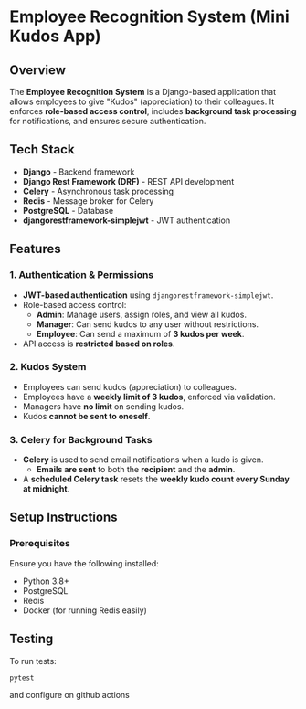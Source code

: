 # Employee Recognition System (Mini Kudos App)

## Overview
The **Employee Recognition System** is a Django-based application that allows employees to give "Kudos" (appreciation) to their colleagues. It enforces **role-based access control**, includes **background task processing** for notifications, and ensures secure authentication.

## Tech Stack
- **Django** - Backend framework
- **Django Rest Framework (DRF)** - REST API development
- **Celery** - Asynchronous task processing
- **Redis** - Message broker for Celery
- **PostgreSQL** - Database
- **djangorestframework-simplejwt** - JWT authentication

## Features

### 1. Authentication & Permissions
- **JWT-based authentication** using `djangorestframework-simplejwt`.
- Role-based access control:
  - **Admin**: Manage users, assign roles, and view all kudos.
  - **Manager**: Can send kudos to any user without restrictions.
  - **Employee**: Can send a maximum of **3 kudos per week**.
- API access is **restricted based on roles**.

### 2. Kudos System
- Employees can send kudos (appreciation) to colleagues.
- Employees have a **weekly limit of 3 kudos**, enforced via validation.
- Managers have **no limit** on sending kudos.
- Kudos **cannot be sent to oneself**.

### 3. Celery for Background Tasks
- **Celery** is used to send email notifications when a kudo is given.
  - **Emails are sent** to both the **recipient** and the **admin**.
- A **scheduled Celery task** resets the **weekly kudo count every Sunday at midnight**.

## Setup Instructions
### Prerequisites
Ensure you have the following installed:
- Python 3.8+
- PostgreSQL
- Redis
- Docker (for running Redis easily)

## Testing
To run tests:
```sh
pytest
```

and configure on github actions

